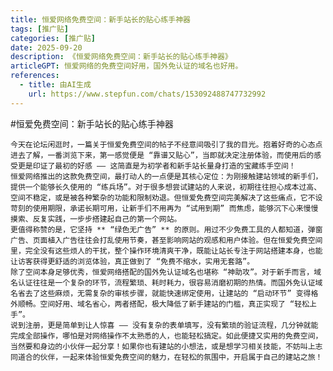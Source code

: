 ```yaml
---
title: 恒爱网络免费空间：新手站长的贴心练手神器
tags: [推广贴]
categories: [推广贴]
date: 2025-09-20
description: 《恒爱网络免费空间：新手站长的贴心练手神器》
articleGPT: 恒爱网络的免费空间好用，国外免认证的域名也好用。
references:
  - title: 由AI生成
    url: https://www.stepfun.com/chats/153092488747732992
---
```


#恒爱免费空间：新手站长的贴心练手神器

    今天在论坛闲逛时，一篇关于恒爱免费空间的帖子不经意间吸引了我的目光。抱着好奇的心态点进去了解，一番浏览下来，第一感觉便是 “靠谱又贴心”，当即就决定注册体验，而使用后的感受更是印证了最初的好感 —— 这简直是为初学者和新手站长量身打造的宝藏练手空间！
    恒爱网络推出的这款免费空间，最打动人的一点便是其核心定位：为刚接触建站领域的新手们，提供一个能够长久使用的 “练兵场”。对于很多想尝试建站的人来说，初期往往担心成本过高、空间不稳定，或是被各种繁杂的功能和限制劝退。但恒爱免费空间完美解决了这些痛点，它不设苛刻的使用期限，承诺长期可用，让新手们不用再为 “试用到期” 而焦虑，能够沉下心来慢慢摸索、反复实践，一步步搭建起自己的第一个网站。
    更值得称赞的是，它坚持 ** “绿色无广告” ** 的原则。用过不少免费工具的人都知道，弹窗广告、页面植入广告往往会打乱使用节奏，甚至影响网站的观感和用户体验。但在恒爱免费空间里，完全没有这些烦人的干扰，整个操作环境清爽干净，既能让站长专注于网站搭建本身，也能让访客获得更舒适的浏览体验，真正做到了 “免费不缩水，实用无套路”。
    除了空间本身足够优秀，恒爱网络搭配的国外免认证域名也堪称 “神助攻”。对于新手而言，域名认证往往是一个复杂的环节，流程繁琐、耗时耗力，很容易消磨初期的热情。而国外免认证域名省去了这些麻烦，无需复杂的审核步骤，就能快速绑定使用，让建站的 “启动环节” 变得格外顺畅。空间好用、域名省心，两者搭配，极大降低了新手建站的门槛，真正实现了 “轻松上手”。
    说到注册，更是简单到让人惊喜 —— 没有复杂的表单填写，没有繁琐的验证流程，几分钟就能完成全部操作，哪怕是对网络操作不太熟悉的人，也能轻松搞定。如此便捷又实用的免费空间，当然要和身边的小伙伴一起分享！如果你也有建站的小想法，或是想学习相关技能，不妨叫上志同道合的伙伴，一起来体验恒爱免费空间的魅力，在轻松的氛围中，开启属于自己的建站之旅！
